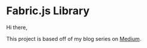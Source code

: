 # Fabric.js Library
Hi there, 

This project is based off of my blog series on [Medium](https://aprilescobar.medium.com/).
